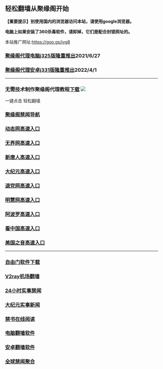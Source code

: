 ## 轻松翻墙从聚缘阁开始

**【重要提示】别使用国内的浏览器访问本站，请使用google浏览器。**

**电脑上如果安装了360杀毒软件，请卸掉，它们是配合封锁网址的。**

本站推广网址:https://goo.gs/jyg8

### [聚缘阁代理电脑j325版隆重推出](https://gitlab.com/juyuange/2/-/raw/master/j325dn.rar)2021/6/27

### [聚缘阁代理安卓j331版隆重推出](https://gitlab.com/j25414/jyg/-/raw/master/j331.apk)2022/4/1

***



### 无需技术制作聚缘阁代理教程[下载](https://gitlab.com/j25414/jyg/-/raw/master/jygdl.rar)  ![](http://daohang.juyuange.eu.org/j2.gif)

一键点击 轻松翻墙




### [聚缘阁禁闻导航](https://cut.gt/33t)

### [动态网高速入口](https://cut.gt/33t)

### [无界网高速入口](https://cut.gt/33t)

### [新唐人高速入口](https://cut.gt/33t)

### [大纪元高速入口](https://cut.gt/33t)

### [退党网高速入口](https://cut.gt/33t)

### [明慧网高速入口](https://cut.gt/33t)

### [阿波罗高速入口](https://cut.gt/33t)

### [看中国高速入口](https://cut.gt/33t)

### [美国之音高速入口](https://cut.gt/33t)

***






### [自由门软件下载](https://git.io/skyfree)

### [V2ray机场翻墙](https://github.com/bannedbook/fanqiang/wiki/V2ray%E6%9C%BA%E5%9C%BA)

### [24小时实事禁闻](https://github.com/fyvn2199/djy/blob/master/gb/n24hr.md?dfh#1)

### [大纪元实事新闻](https://github.com/fyvn2199/djy/blob/master/gb/nsc413.md?dfh#1)

### [禁书在线阅读](https://github.com/txyzum203/djy/blob/master/gb/9p.md?flntdtv#1)

### [电脑翻墙软件](https://github.com/Alvin9999/new-pac/wiki)

### [安卓翻墙软件](https://git.io/afq)

### [全球禁闻聚合](https://github.com/gfw-breaker/banned-news1/blob/master/README.md)












